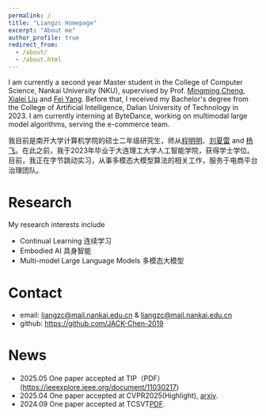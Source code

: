 ```yaml
---
permalink: /
title: "Liangzc Homepage"
excerpt: "About me"
author_profile: true
redirect_from: 
  - /about/
  - /about.html
---
```


I am currently a second year Master student in the College of Computer Science, Nankai University (NKU), supervised by Prof. [Mingming Cheng](https://mmcheng.net/), [Xialei Liu](https://mmcheng.net/xliu/) and [Fei Yang](https://cc.nankai.edu.cn/2021/0323/c13621a550002/page.htm). Before that, I received my Bachelor's degree from the College  of Artificial Intelligence, Dalian University of Technology in 2023. I am currently interning at ByteDance, working on multimodal large model algorithms, serving the e-commerce team.

我目前是南开大学计算机学院的硕士二年级研究生，师从[程明明](https://mmcheng.net/)、[刘夏雷](https://mmcheng.net/xliu/) and [杨飞](https://cc.nankai.edu.cn/2021/0323/c13621a550002/page.htm)。在此之前，我于2023年毕业于大连理工大学人工智能学院，获得学士学位。目前，我正在字节跳动实习，从事多模态大模型算法的相关工作，服务于电商平台治理团队。

Research
======
My research interests include
* Continual Learning 连续学习
* Embodied AI 具身智能
* Multi-model Large Language Models 多模态大模型

Contact
======
- email: liangzc@mail.nankai.edu.cn & liangzc@mail.nankai.edu.cn
- github: https://github.com/JACK-Chen-2019

News
======
- 2025.05 One paper accepted at TIP（PDF）(https://ieeexplore.ieee.org/document/11030217)
- 2025.04 One paper accepted at CVPR2025(Highlight), [arxiv](https://arxiv.org/abs/2503.21076).
- 2024.09 One paper accepted at TCSVT[PDF](https://ieeexplore.ieee.org/abstract/document/10681473/).
